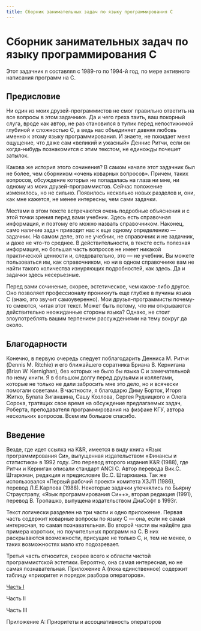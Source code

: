 ```yaml
---
title: Сборник занимательных задач по языку программирования C
---
```


# Сборник занимательных задач по языку программирования C

Этот задачник я составлял с 1989-го по 1994-й год, по мере активного написания программ на C.


## Предисловие
Ни один из моих друзей-программистов не смог правильно ответить на все вопросы в этом задачнике. Да и чего греха таить, ваш покорный слуга, вроде как автор,
не раз становился в тупик перед непостижимой глубиной и сложностью C, а ведь нас объединяет давняя любовь именно к этому языку программирования.
И знаете, не покидает меня ощущение, что даже сам «великий и ужасный» Деннис Ритчи, если он когда-нибудь познакомится с этим текстом, не единожды почешет затылок.

Какова же история этого сочинения? В самом начале этот задачник был не более, чем сборником «очень коварных вопросов». Причем, таких вопросов, обсуждение
которых не попадалась на глаза ни мне, ни одному из моих друзей-программистов. Сейчас положение изменилось, но не сильно. Появилось несколько новых разделов и,
они, как мне кажется, не менее интересны, чем сами задачки.

Местами в этом тексте встречаются очень подробные объяснения и с этой точки зрения перед вами учебник. Здесь есть справочная информация, и поэтому его можно
назвать справочником. Наконец, само наличие задач приводит нас к еще одному определению — задачник. На самом деле, это не учебник, не справочник
и не задачник, и даже не что-то среднее. В действительности, в тексте есть полезная информация, но большая часть вопросов не имеет никакой
практической ценности и, следовательно, это — не учебник. Вы можете пользоваться им, как справочником, но ни в одном справочнике вам не найти такого количества
изнуряющих подробностей, как здесь. Да и задачки здесь несерьезные.

Перед вами сочинение, скорее, эстетическое, чем какое-либо другое. Оно позволяет профессионалу проникнуть еще глубже в пучины языка С (знаю,
это звучит самоуверенно). Мои друзья-программисты почему-то смеются, читая этот текст. Может быть потому, что им открываются действительно неожиданные стороны языка?
Однако, не стоит злоупотреблять вашим терпением рассуждениями на тему вокруг да около.

## Благодарности

Конечно, в первую очередь следует поблагодарить Денниса М. Ритчи (Dennis M. Ritchie) и его ближайшего соратника Бриана В. Кернигана (Brian W. Kernighan), без
которых не было бы языка C и замечательной по нему книги. Я в большом долгу перед друзьями и коллегами, которые не только не дали забросить мне это дело,
но и всячески помогали советами. В частности, я благодарю Диму Борток, Игоря Житко, Булата Зиганшина, Сашу Козлова, Сергея Рудницкого и Олега Сорока, тратящих свое
время на обсуждение предлагаемых задач, Роберта, преподавателя программирования на физфаке КГУ, автора нескольких вопросов. Всем им большое спасибо.

## Введение

Везде, где идет ссылка на K&R, имеется в виду книга «Язык программирования Си», выпущенная издательством «Финансы и статистика» в 1992 году. Это перевод второго издания K&R (1988),
где Ритчи и Керниган описали стандарт ANCI C. Автор перевода Вик.С. Штаркман, редакция и предисловие Вс.С. Штаркмана. Так же использовался «Первый рабочий проект» комитета X3J11 (1986),
перевод Л.Е.Карпова (1988). Некоторые задачки уточнялись по Бьярну Страустрапу, «Язык программирования Си++», вторая редакция (1991), перевод В. Тропашко, выпущена издательством ДиаСофт в 1993г.

Текст логически разделен на три части и одно приложение. Первая часть содержит коварные вопросы по языку C — она, если не самая интересная, то самая познавательная.
Во второй части вы найдёте два примера коротких, но поучительных программ на C. В них раскрываются возможности, присущие не только C, и, тем не менее, о таких возможностях мало кто подозревает.

Третья часть относится, скорее всего к области чистой программистской эстетики. Вероятно, она самая интересная, но не самая познавательная.
Приложение А (пока единственное) содержит таблицу «приоритет и порядок разбора операторов».

[Часть I](c-books-of-problems-1)

Часть II

Часть III

Приложение А: Приоритеты и ассоциативность операторов